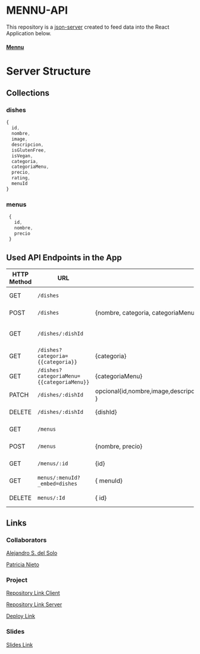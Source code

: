 
# MENNU-API

This repository is a [json-server](https://github.com/typicode/json-server) created to feed data into the React Application below.

#### [Mennu](https://github.com/as-Solo/mennu/tree/main)

# Server Structure

## Collections

### dishes

```javascript
{
  id,
  nombre,
  image,
  descripcion,
  isGlutenFree,
  isVegan,
  categoria,
  categoriaMenu,
  precio,
  rating,
  menuId   
}
```

### menus

```javascript
 {
   id,
   nombre,
   precio
 }
```

## Used API Endpoints in the App

| HTTP Method | URL                                       | Request Body                 | Description                                                    |
| ----------- | ---------------------------               | ---------------------------- | -------------------------------------------------------------- |
| GET         | `/dishes`                                 |                              | Sends all dishes                                               |
| POST        | `/dishes`                                 | {nombre, categoria, categoriaMenu,image, precio, rating}         | Creates a new dish                                             |
| GET         | `/dishes/:dishId`                         |                              | Sends all details of a dish                                    |
| GET         | `/dishes?categoria={{categoria}}`         |     {categoria}              | Dishes by Category                                             |
| GET         | `/dishes?categoriaMenu={{categoriaMenu}}` |       {categoriaMenu}        | Dishes by menuCategory                                         |
| PATCH       | `/dishes/:dishId`                         | opcional{id,nombre,image,descripcion,isGlutenFree,isVegan,categoria,categoriaMenu,precio,rating,menuId   }  | Edits a dish object                                            |
| DELETE      | `/dishes/:dishId`                         |    {dishId}                     | Deletes a dish object                                          |
| GET         | `/menus`                                  |                              | Sends all menus                                                |
| POST        | `/menus`                                  | {nombre, precio}               | Creates a new menu                                             |
| GET         | `/menus/:id`                              | {id}               | Creates a new menu                                             |
| GET         |`menus/:menuId?_embed=dishes`              | { menuId}               | All dishes in a menu                                           |
| DELETE      | `menus/:Id`                                |      { id}                      | Deletes a menu object                                          |   

 
## Links

### Collaborators

[Alejandro S. del Solo](https://github.com/as-Solo)

[Patricia Nieto](https://github.com/PatriNieto)

### Project

[Repository Link Client](https://github.com/as-Solo/mennu)

[Repository Link Server](https://github.com/as-Solo/mennu-api)

[Deploy Link](https://mennu-ih.netlify.app/)


### Slides

[Slides Link](www.your-slides-url-here.com)
